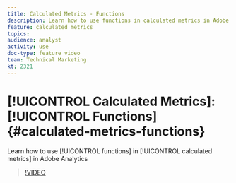 ```yaml
---
title: Calculated Metrics - Functions
description: Learn how to use functions in calculated metrics in Adobe Analytics
feature: calculated metrics
topics: 
audience: analyst
activity: use
doc-type: feature video
team: Technical Marketing
kt: 2321
---
```


# [!UICONTROL Calculated Metrics]: [!UICONTROL Functions] {#calculated-metrics-functions}

Learn how to use [!UICONTROL functions] in [!UICONTROL calculated metrics] in Adobe Analytics

>[!VIDEO](https://video.tv.adobe.com/v/25408/?quality=12)
